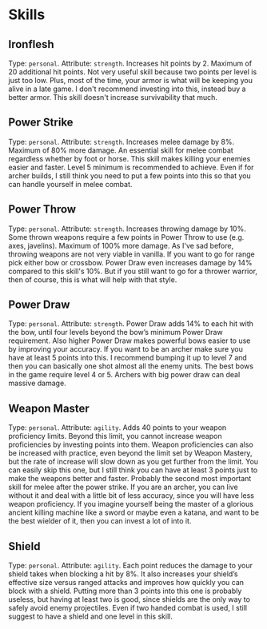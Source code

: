 # Skills

## Ironflesh

Type: `personal`. Attribute: `strength`. Increases hit points by 2. Maximum of 20 additional hit points. Not very useful skill because two points per level is just too low. Plus, most of the time, your armor is what will be keeping you alive in a late game. I don't recommend investing into this, instead buy a better armor. This skill doesn't increase survivability that much.

## Power Strike

Type: `personal`. Attribute: `strength`. Increases melee damage by 8%. Maximum of 80% more damage. An essential skill for melee combat regardless whether by foot or horse. This skill makes killing your enemies easier and faster. Level 5 minimum is recommended to achieve. Even if for archer builds, I still think you need to put a few points into this so that you can handle yourself in melee combat.

## Power Throw

Type: `personal`. Attribute: `strength`. Increases throwing damage by 10%. Some thrown weapons require a few points in Power Throw to use (e.g. axes, javelins). Maximum of 100% more damage. As I've sad before, throwing weapons are not very viable in vanilla. If you want to go for range pick either bow or crossbow. Power Draw even increases damage by 14% compared to this skill's 10%. But if you still want to go for a thrower warrior, then of course, this is what will help with that style.

## Power Draw

Type: `personal`. Attribute: `strength`. Power Draw adds 14% to each hit with the bow, until four levels beyond the bow’s minimum Power Draw requirement. Also higher Power Draw makes powerful bows easier to use by improving your accuracy. If you want to be an archer make sure you have at least 5 points into this. I recommend bumping it up to level 7 and then you can basically one shot almost all the enemy units. The best bows in the game require level 4 or 5. Archers with big power draw can deal massive damage.

## Weapon Master

Type: `personal`. Attribute: `agility`. Adds 40 points to your weapon proficiency limits. Beyond this limit, you cannot increase weapon proficiencies by investing points into them. Weapon proficiencies can also be increased with practice, even beyond the limit set by Weapon Mastery, but the rate of increase will slow down as you get further from the limit. You can easily skip this one, but I still think you can have at least 3 points just to make the weapons better and faster. Probably the second most important skill for melee after the power strike. If you are an archer, you can live without it and deal with a little bit of less accuracy, since you will have less weapon proficiency. If you imagine yourself being the master of a glorious ancient killing machine like a sword or maybe even a katana, and want to be the best wielder of it, then you can invest a lot of into it.

## Shield

Type: `personal`. Attribute: `agility`. Each point reduces the damage to your shield takes when blocking a hit by 8%. It also increases your shield’s effective size versus ranged attacks and improves how quickly you can block with a shield. Putting more than 3 points into this one is probably useless, but having at least two is good, since shields are the only way to safely avoid enemy projectiles. Even if two handed combat is used, I still suggest to have a shield and one level in this skill.

